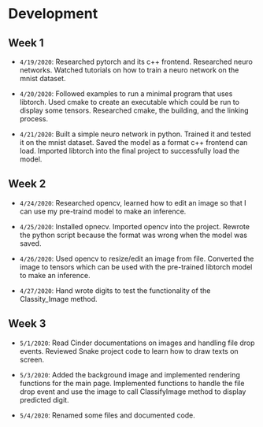 # Development

## Week 1
- `4/19/2020`: Researched pytorch and its c++ frontend. Researched neuro networks. Watched tutorials on how to train
a neuro network on the mnist dataset.

- `4/20/2020`: Followed examples to run a minimal program that uses libtorch. Used cmake to create an executable which
could be run to display some tensors. Researched cmake, the building, and the linking process.

- `4/21/2020`: Built a simple neuro network in python. Trained it and tested it on the mnist dataset. Saved the model
as a format c++ frontend can load. Imported libtorch into the final project to successfully load the model.

## Week 2
- `4/24/2020`: Researched opencv, learned how to edit an image so that I can use my pre-traind model to make an inference.

- `4/25/2020`: Installed opnecv. Imported opencv into the project. Rewrote the python script because the format was wrong when the model was saved.

- `4/26/2020`: Used opencv to resize/edit an image from file. Converted the image to tensors which can be used with
the pre-trained libtorch model to make an inference.

- `4/27/2020`: Hand wrote digits to test the functionality of the Classity_Image method.

## Week 3
- `5/1/2020`: Read Cinder documentations on images and handling file drop events. Reviewed Snake project code
to learn how to draw texts on screen.

- `5/3/2020`: Added the background image and implemented rendering functions for the main page. Implemented functions
to handle the file drop event and use the image to call ClassifyImage method to display predicted digit.

- `5/4/2020`: Renamed some files and documented code.
